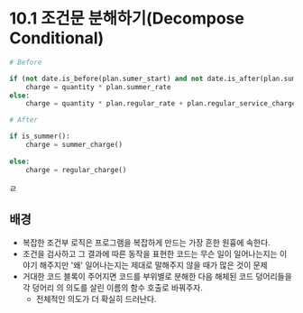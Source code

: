 # 10.1 조건문 분해하기(Decompose Conditional)

```python
# Before

if (not date.is_before(plan.sumer_start) and not date.is_after(plan.summer_end)):
    charge = quantity * plan.summer_rate
else:
    charge = quantity * plan.regular_rate + plan.regular_service_charge
```



```python
# After

if is_summer():
    charge = summer_charge()
    
else:
    charge = regular_charge()
```

ㄹ

## 배경

* 복잡한 조건부 로직은 프로그램을 복잡하게 만드는 가장 흔한 원흉에 속한다. 
* 조건을 검사하고 그 결과에 따른 동작을 표현한 코드는 무슨 일이 일어나는지는 이야기 해주지만 '왜' 일어나는지는 제대로 말해주지 않을 때가 많은 것이 문제
* 거대한 코드 블록이 주어지면 코드를 부위별로 분해한 다음 해체된 코드 덩어리들을 각 덩어리 의 의도를 살린 이름의 함수 호출로 바꿔주자.
  * 전체적인 의도가 더 확실히 드러난다.